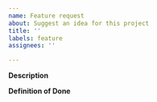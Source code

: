 ```yaml
---
name: Feature request
about: Suggest an idea for this project
title: ''
labels: feature
assignees: ''

---
```


**Description**


**Definition of Done**
